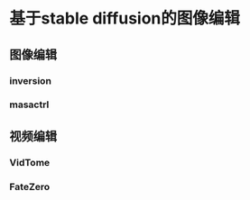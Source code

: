 # 基于stable diffusion的图像编辑

## 图像编辑

### inversion

### masactrl

## 视频编辑

### VidTome

### FateZero

